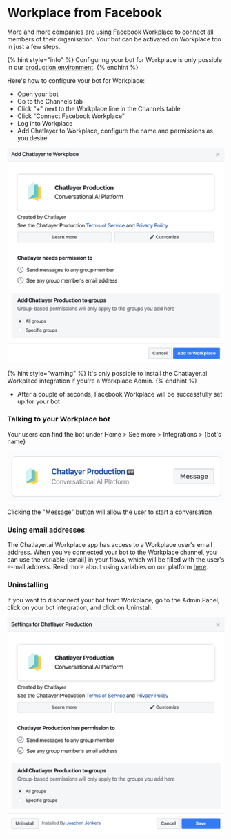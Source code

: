 # Workplace from Facebook

More and more companies are using Facebook Workplace to connect all members of their organisation. Your bot can be activated on Workplace too in just a few steps.

{% hint style="info" %}
Configuring your bot for Workplace is only possible in our [production environment](https://cms.chatlayer.ai).
{% endhint %}

Here's how to configure your bot for Workplace:

* Open your bot
* Go to the Channels tab
* Click "+" next to the Workplace line in the Channels table
* Click "Connect Facebook Workplace"
* Log into Workplace
* Add Chatlayer to Workplace, configure the name and permissions as you desire

![](../.gitbook/assets/image%20%28235%29.png)

{% hint style="warning" %}
It's only possible to install the Chatlayer.ai Workplace integration if you're a Workplace Admin.
{% endhint %}

* After a couple of seconds, Facebook Workplace will be successfully set up for your bot

### Talking to your Workplace bot

Your users can find the bot under Home &gt; See more &gt; Integrations &gt; {bot's name}

![](../.gitbook/assets/image%20%28181%29.png)

Clicking the "Message" button will allow the user to start a conversation

### Using email addresses

The Chatlayer.ai Workplace app has access to a Workplace user's email address. When you've connected your bot to the Workplace channel, you can use the variable {email} in your flows, which will be filled with the user's e-mail address. Read more about using variables on our platform [here](../tutorials/tutorial-conditional-flow-navigation.md).

### Uninstalling

If you want to disconnect your bot from Workplace, go to the Admin Panel, click on your bot integration, and click on Uninstall.

![](../.gitbook/assets/image%20%2864%29.png)

